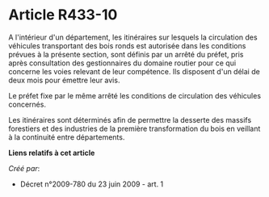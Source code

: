 # Article R433-10

A l'intérieur d'un département, les itinéraires sur lesquels la circulation des véhicules transportant des bois ronds est
autorisée dans les conditions prévues à la présente section, sont définis par un arrêté du préfet, pris après consultation
des gestionnaires du domaine routier pour ce qui concerne les voies relevant de leur compétence. Ils disposent d'un délai de
deux mois pour émettre leur avis. 

Le préfet fixe par le même arrêté les conditions de circulation des véhicules concernés. 

Les itinéraires sont déterminés afin de permettre la desserte des massifs forestiers et des industries de la première
transformation du bois en veillant à la continuité entre départements.

**Liens relatifs à cet article**

_Créé par_:

  - Décret n°2009-780 du 23 juin 2009 - art. 1
